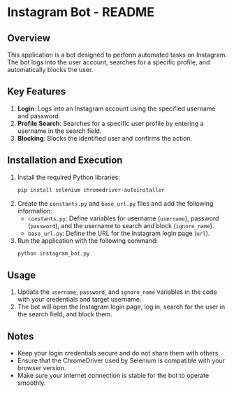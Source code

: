 # Instagram Bot - README

## Overview
This application is a bot designed to perform automated tasks on Instagram. The bot logs into the user account, searches for a specific profile, and automatically blocks the user.

## Key Features
1. **Login**: Logs into an Instagram account using the specified username and password.
2. **Profile Search**: Searches for a specific user profile by entering a username in the search field.
3. **Blocking**: Blocks the identified user and confirms the action.

## Installation and Execution
1. Install the required Python libraries:
   ```bash
   pip install selenium chromedriver-autoinstaller
   ```
2. Create the `constants.py` and `base_url.py` files and add the following information:
   - `constants.py`: Define variables for username (`username`), password (`password`), and the username to search and block (`ignore_name`).
   - `base_url.py`: Define the URL for the Instagram login page (`url`).
3. Run the application with the following command:
   ```bash
   python instagram_bot.py
   ```

## Usage
1. Update the `username`, `password`, and `ignore_name` variables in the code with your credentials and target username.
2. The bot will open the Instagram login page, log in, search for the user in the search field, and block them.

## Notes
- Keep your login credentials secure and do not share them with others.
- Ensure that the ChromeDriver used by Selenium is compatible with your browser version.
- Make sure your internet connection is stable for the bot to operate smoothly.

